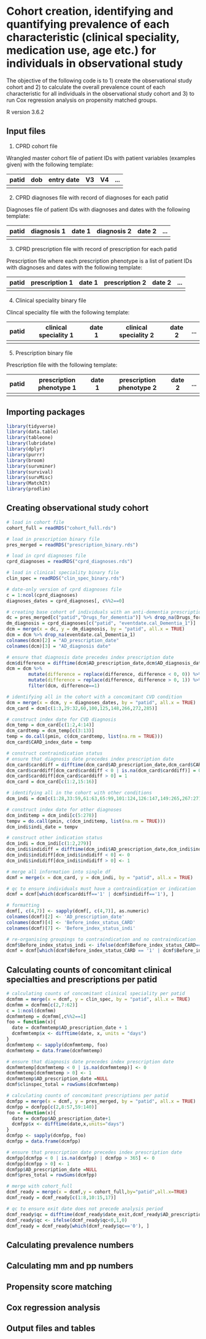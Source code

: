 # Cohort creation, identifying and quantifying prevalence of each characteristic (clinical speciality, medication use, age etc.) for individuals in observational study

The objective of the following code is to 1) create the observational study cohort and 2) to calculate the overall prevalence count of each characteristic for all individuals in the observational study cohort and 3) to run Cox regression analysis on propensity matched groups.

R version 3.6.2

## Input files
 1) CPRD cohort file

Wrangled master cohort file of patient IDs with patient variables (examples given) with the following template:

| patid | dob | entry date | V3 | V4 | ... | 
| ------------- | ------------- | ------------- | ------------- | ------------- | ------------- | 
|  |  |  |  |  |  |

 2) CPRD diagnoses file with record of diagnoses for each patid

Diagnoses file of patient IDs with diagnoses and dates with the following template:

| patid | diagnosis 1 | date 1 | diagnosis 2 | date 2 | ... | 
| ------------- | ------------- | ------------- | ------------- | ------------- | ------------- | 
|  |  |  |  |  |  |

 3) CPRD prescription file with record of prescription for each patid 

 Prescription file where each prescription phenotype is a list of patient IDs with diagnoses and dates with the following template:

| patid | prescription 1 | date 1 | prescription 2 | date 2 | ... | 
| ------------- | ------------- | ------------- | ------------- | ------------- | ------------- | 
|  |  |  |  |  |  |

4) Clinical speciality binary file 

Clincal speciality file with the following template: 

| patid | clinical speciality 1 | date 1 | clinical speciality 2 | date 2 | ... | 
| ------------- | ------------- | ------------- | ------------- | ------------- | ------------- | 
|  |  |  |  |  |  |

5) Prescription binary file 

Prescription file with the following template: 

| patid | prescription phenotype 1 | date 1 | prescription phenotype 2 | date 2 | ... | 
| ------------- | ------------- | ------------- | ------------- | ------------- | ------------- | 
|  |  |  |  |  |  |

## Importing packages 

```R
library(tidyverse)
library(data.table)
library(tableone)
library(lubridate)
library(dplyr)
library(purrr)
library(broom)
library(survminer)
library(survival)
library(survMisc)
library(MatchIt)
library(prodlim)
```

## Creating observational study cohort

```R
# load in cohort file
cohort_full = readRDS("cohort_full.rds")

# load in prescription binary file 
pres_merged = readRDS("prescription_binary.rds")

# load in cprd diagnoses file 
cprd_diagnoses = readRDS("cprd_diagnoses.rds")

# load in clinical speciality binary file
clin_spec = readRDS("clin_spec_binary.rds")

# date-only version of cprd diagnoses file 
c = 1:ncol(cprd_diagnoses)
diagnoses_dates = cprd_diagnoses[, c%%2==0]

# creating base cohort of individuals with an anti-dementia prescription and a prior dementia diagnosis 
dc = pres_merged[c("patid","Drugs_for_dementia")] %>% drop_na(Drugs_for_dementia)]
dm_diagnosis = cprd_diagnoses[c("patid", "eventdate.cal_Dementia_1")]
dcm = merge(x = dc, y = dm_diagnosis, by = "patid", all.x = TRUE)
dcm = dcm %>% drop_na(eventdate.cal_Dementia_1)
colnames(dcm)[2] = "AD_prescription_date"
colnames(dcm)[3] = "AD_diagnosis date"

# ensure that diagnosis date precedes index prescription date
dcm$difference = difftime(dcm$AD_prescription_date,dcm$AD_diagnosis_date, units = "days")
dcm = dcm %>% 
        mutate(difference = replace(difference, difference < 0, 0)) %>% 
        mutate(difference = replace(difference, difference > 0, 1)) %>%
        filter(dcm, difference==1)

# identifying all in the cohort with a concomitant CVD condition 
dcm = merge(x = dcm, y = diagnoses_dates, by = "patid", all.x = TRUE)
dcm_card = dcm[c(1:3,29:32,60,100,125,148,266,272,285)]

# construct index date for CVD diagnosis
dcm_temp = dcm_card[c(1:2,4:14)]
dcm_cardtemp = dcm_temp[c(3:13)]
temp = do.call(pmin, c(dcm_cardtemp, list(na.rm = TRUE)))
dcm_card$CARD_index_date = temp

# construct contraindication status 
# ensure that diagnosis date precedes index prescription date
dcm_card$carddiff = difftime(dcm_card$AD_prescription_date,dcm_card$CARD_index_date,units="days")
dcm_card$carddiff[dcm_card$carddiff < 0 | is.na(dcm_card$carddiff)] = 0 
dcm_card$carddiff[dcm_card$carddiff > 0] = 1
dcm_card = dcm_card[c(1:2,15:16)]

# identifying all in the cohort with other conditions 
dcm_indi = dcm[c(1:28,33:59,61:63,65:99,101:124,126:147,149:265,267:271,273:284,286:290)]

# construct index date for other diagnoses
dcm_inditemp = dcm_indi[c(5:278)]
tempv = do.call(pmin, c(dcm_inditemp, list(na.rm = TRUE)))
dcm_indi$indi_date = tempv

# construct other indication status 
dcm_indi = dcm_indi[c(1:2,279)]
dcm_indi$indidiff = difftime(dcm_indi$AD_prescription_date,dcm_indi$indi_date,units="days")
dcm_indi$indidiff[dcm_indi$indidiff < 0] <- 0 
dcm_indi$indidiff[dcm_indi$indidiff > 0] <- 1

# merge all information into single df 
dcmf = merge(x = dcm_card, y = dcm_indi, by = "patid", all.x = TRUE)

# qc to ensure individuals must have a contraindication or indication 
dcmf = dcmf[which(dcmf$carddiff=='1' | dcmf$indidiff=='1'), ]

# formatting
dcmf[, c(4,7)] <- sapply(dcmf[, c(4,7)], as.numeric)
colnames(dcmf)[2] <- 'AD_prescription_date'
colnames(dcmf)[4] <- 'Before_index_status_CARD'
colnames(dcmf)[7] <- 'Before_index_status_indi'

# re-organising groupings to contraindication and no contraindication 
dcmf$Before_index_status_indi <- ifelse(dcmf$Before_index_status_CARD=="1",0,1)
dcmf = dcmf[which(dcmf$Before_index_status_CARD == '1' | dcmf$Before_index_status_CARD == '0'), ]
```
## Calculating counts of concomitant clinical specialties and prescriptions per patid 

```R
# calculating counts of concomitant clinical speciality per patid 
dcmfmm = merge(x = dcmf, y = clin_spec, by = "patid", all.x = TRUE)
dcmfmm = dcmfmm[c(2,7:62)]
c = 1:ncol(dcmfmm)
dcmfmmtemp = dcmfmm[,c%%2==1]
foo = function(x){
  date = dcmfmmtemp$AD_prescription_date + 1
  dcmfmmtemp$x <- difftime(date, x, units = "days")
}
dcmfmmtemp <- sapply(dcmfmmtemp, foo)
dcmfmmtemp = data.frame(dcmfmmtemp)

# ensure that diagnosis date precedes index prescription date
dcmfmmtemp[dcmfmmtemp < 0 | is.na(dcmfmmtemp)] <- 0
dcmfmmtemp[dcmfmmtemp > 0] <- 1
dcmfmmtemp$AD_prescription_date =NULL
dcmf$clinspec_total = rowSums(dcmfmmtemp)

# calculating counts of concomitant prescriptions per patid 
dcmfpp = merge(x = dcmf, y = pres_merged, by = "patid", all.x = TRUE)
dcmfpp = dcmfpp[c(2,8:57,59:140)]
foo = function(x){
  date = dcmfpp$AD_prescription_date+1
  dcmfpp$x <- difftime(date,x,units="days")
}
dcmfpp <- sapply(dcmfpp, foo)
dcmfpp = data.frame(dcmfpp)

# ensure that prescription date precedes index prescription date
dcmfpp[dcmfpp < 0 | is.na(dcmfpp) | dcmfpp > 365] <- 0
dcmfpp[dcmfpp > 0] <- 1
dcmfpp$AD_prescription_date =NULL
dcmf$pres_total = rowSums(dcmfpp)

# merge with cohort_full 
dcmf_ready = merge(x = dcmf,y = cohort_full,by="patid",all.x=TRUE)
dcmf_ready = dcmf_ready[c(1:8,10:15,17)]

# qc to ensure exit date does not precede analysis period 
dcmf_ready$qc = difftime(dcmf_ready$date_exit,dcmf_ready$AD_prescription_date,units="days")
dcmf_ready$qc <- ifelse(dcmf_ready$qc<0,1,0)
dcmf_ready = dcmf_ready[which(dcmf_ready$qc=='0'), ]

```

## Calculating prevalence numbers 

## Calculating mm and pp numbers 

## Propensity score matching 

## Cox regression analysis 

## Output files and tables 



